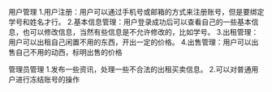用户管理
1.用户注册：用户可以通过手机号或邮箱的方式来注册账号，但是要绑定学号和姓名才行。
2.基本信息管理：用户登录成功后可以查看自己的一些基本信息，也可以修改信息，当然有些信息是不允许修改的，比如学号。
3.出租管理：用户可以出租自己闲置不用的东西，开出一定的价格。
4.出售管理：用户可以出售自己不用的动西，标明出售的价格


管理员管理
1.发布一些资讯，处理一些不合法的出租买卖信息。
2.可以对普通用户进行冻结账号的操作
